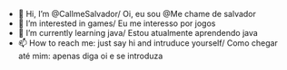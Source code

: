 - 👋 Hi, I’m @CallmeSalvador/ Oi, eu sou @Me chame de salvador
- 👀 I’m interested in games/ Eu me interesso por jogos
- 🌱 I’m currently learning java/ Estou atualmente aprendendo java
- 📫 How to reach me: just say hi and intruduce yourself/ Como chegar até mim: apenas diga oi e se introduza

<!---
CallmeSalvador/CallmeSalvador is a ✨ special ✨ repository because its `README.md` (this file) appears on your GitHub profile.
You can click the Preview link to take a look at your changes.
--->
